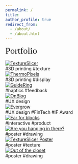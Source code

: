 ```yaml
---
permalink: /
title:
author_profile: true
redirect_from: 
  - /about/
  - /about.html
---
```


<span style="font-family: Chewy; font-size: 2em;">Portfolio</span>
<br>
<div class="container">
  <div class="about-box">
    <a href="/publication/2024-textureslicer">
      <img src="images/textureslicer.png" alt="TextureSlicer">
    </a>
    <div class="centered">#3D printing #texture</div>
  </div>
  <div class="about-box">
    <a href="/publication/2024-thermopixels">
      <img src="images/thermopixels.png" alt="ThermoPixels" >
    </a>
    <div class="centered">#3D printing #display</div>
  </div>
  <div class="about-box">
    <a href="/publication/2022-guidering">
      <img src="images/guidering.GIF" alt="GuideRing">
    </a>
    <div class="centered">#haptics #feedback</div>

  </div>
  <div class="about-box">
    <a href="/portfolio/6-2023-on_blog">
      <img src="images/on_blog_square.png" alt="OnBlog">
    </a>
    <div class="centered">#UX design</div>

  </div>
  <div class="about-box">
    <a href="/portfolio/7-2022-evergrow">
      <img src="images/evergrow_square.png" alt="Evergrow">
    </a> 
    <div class="centered">#UX design #FinTech #IF Award</div>

  </div>
  <div class="about-box">
    <a href="/portfolio/8-2022-blocks">
      <img src="images/blocks_square.png" alt="Ear for blocks">
    </a> 
    <div class="centered">#interactive #product</div>
  </div>
  <div class="about-box">
    <a href="/portfolio/9-2024-hanging">
      <img src="images/hanging-in-there_square.png" alt="Are you hanging in there?">
    </a> 
    <div class="centered">#poster #drawing</div>
  </div>
  <div class="about-box">
    <a href="/portfolio/4-2024-textureslicer">
      <img src="images/Texture_Slicer_poster.jpg" alt="TextureSlicer Poster">
    </a> 
    <div class="centered">#poster #texture</div>
  </div>
  <div class="about-box">
    <a href="/portfolio/9-2020-closet">
      <img src="images/closet_square.jpg" alt="Out of the closet">
    </a> 
    <div class="centered">#poster #drawing</div>
  </div>
  
</div>
